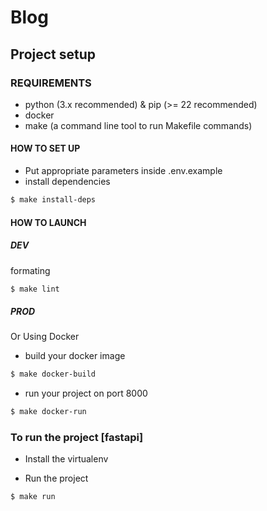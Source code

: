 # Blog

## Project setup

### REQUIREMENTS

- python (3.x recommended) & pip (>= 22 recommended)
- docker
- make (a command line tool to run Makefile commands)

#### HOW TO SET UP

* Put appropriate parameters inside .env.example
* install dependencies

```sh
$ make install-deps
```

#### HOW TO LAUNCH

##### DEV

formating

```sh
$ make lint
```

##### PROD

Or Using Docker

* build your docker image

```sh
$ make docker-build
```

* run your project on port 8000

```sh
$ make docker-run
```

### To run the project [fastapi]

- Install the virtualenv

- Run the project

```sh
$ make run
```